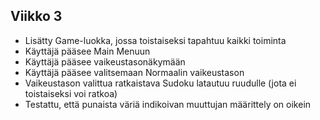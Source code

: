 ## Viikko 3

- Lisätty Game-luokka, jossa toistaiseksi tapahtuu kaikki toiminta
- Käyttäjä pääsee Main Menuun
- Käyttäjä pääsee vaikeustasonäkymään
- Käyttäjä pääsee valitsemaan Normaalin vaikeustason
- Vaikeustason valittua ratkaistava Sudoku latautuu ruudulle (jota ei toistaiseksi voi ratkoa)
- Testattu, että punaista väriä indikoivan muuttujan määrittely on oikein
